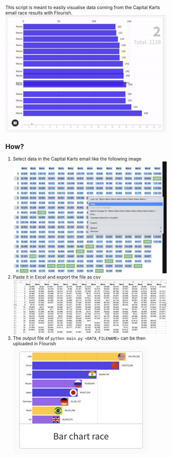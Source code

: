 This script is meant to easily visualise data coming from the Capital Karts email race results with Flourish.
![alt text](assets/flourish.gif)
## How?

1. Select data in the Capital Karts email like the following image ![alt text](assets/email.png)
2. Paste it in Excel and export the file as csv ![alt text](assets/excel.png)
3. The output file of `python main.py <DATA_FILENAME>` can be then uploaded in Flourish ![alt text](assets/chart.png)